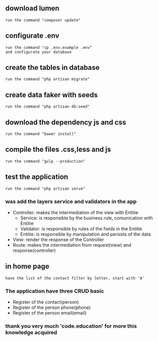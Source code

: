 ## download lumen 
    run the command "composer update"

## configurate .env
    run the command "cp .env.example .env"
    and configurate your database
    
## create the tables in database
    run the command "php artisan migrate"
    
## create data faker with seeds
    run the command "php artisan db:seed"
    
## download the dependency js and css
    run the command "bower install"

## compile the files .css,less and js
    run the command "gulp --production"

## test the application
    run the command "php artisan serve"
    
### was add the layers service and validators in the app

* Controller: makes the intermediation of the view with Entitie
    * Service: is responsible by the business rule, comunication with Entitie
    * Validator: is responsible by rules of the fields in the Entitie
    * Entitie: is responsible by manipulation and persists of the data
* View: render the response of the Controller
* Route: makes the intermediation from request(view) and response(controller)


## in home page 
    have the list of the contact filter by letter, start with 'A'
    
### The application have three CRUD basic
* Register of the contact(person)
* Register of the person phone(phone)
* Register of the person email(email)

### thank you very much 'code.education' for more this knowledge acquired 

